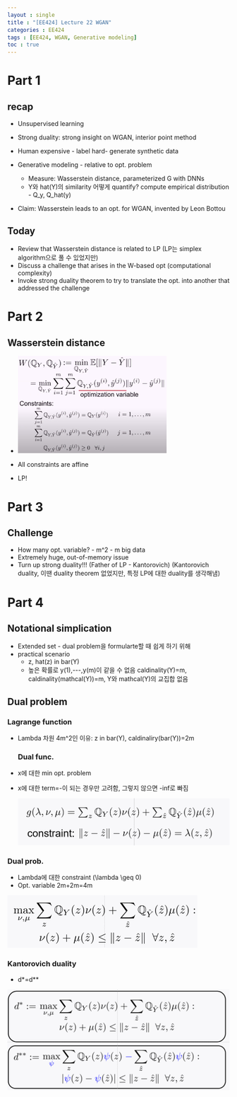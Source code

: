 ```yaml
---
layout : single
title : "[EE424] Lecture 22 WGAN"
categories : EE424
tags : [EE424, WGAN, Generative modeling]
toc : true
---
```


# Part 1

## recap

- Unsupervised learning
- Strong duality: strong insight on WGAN, interior point method
- Human expensive - label hard- generate synthetic data
- Generative modeling - relative to opt. problem
  - Measure: Wasserstein distance, parameterized G with DNNs
  - Y와 hat(Y)의 similarity 어떻게 quantify? compute empirical distribution - Q_y, Q_hat(y)

- Claim: Wasserstein leads to an opt. for WGAN, invented by Leon Bottou

## Today

- Review that Wasserstein distance is related to LP (LP는 simplex algorithm으로 풀 수 있었지만)
- Discuss a challenge that arises in the W-based opt (computational complexity)
- Invoke strong duality theorem to try to translate the opt. into another that addressed the challenge

# Part 2

## Wasserstein distance

- <img src="../assets/images/image-20211208095538002.png" alt="image-20211208095538002" style="zoom:33%;" />

  

- All constraints are affine

- LP!

# Part 3

## Challenge

- How many opt. variable? - m^2 - m big data
- Extremely huge, out-of-memory issue
- Turn up strong duality!!! (Father of LP - Kantorovich) (Kantorovich duality, 이땐 duality theorem 없었지만, 특정 LP에 대한 duality를 생각해냄)

# Part 4

## Notational simplication

- Extended set - dual problem을 formularte할 때 쉽게 하기 위해 
- practical scenario
  - z, hat(z) in bar(Y)
  - 높은 확률로 y(1),---,y(m)이 같을 수 없음 caldinality(Y)=m, caldinality(mathcal(Y))=m, Y와 mathcal(Y)의 교집합 없음


## Dual problem

### Lagrange function

- Lambda 차원 4m^2인 이유: z in bar(Y), caldinaliry(bar(Y))=2m

  ### Dual func.

- x에 대한 min opt. problem

- x에 대한 term=-이 되는 경우만 고려함, 그렇지 않으면 -inf로 빠짐

  <img src="../assets/images/image-20211209131111164.png" alt="image-20211209131111164" style="zoom:50%;" />

### Dual prob.

- Lambda에 대한 constraint (\lambda \geq 0)
- Opt. variable 2m+2m=4m

<img src="../assets/images/image-20211209131147733.png" alt="image-20211209131147733" style="zoom:50%;" />

### Kantorovich duality

- d*=d** 

<img src="../assets/images/image-20211209131803637.png" alt="image-20211209131803637" style="zoom:50%;" />
